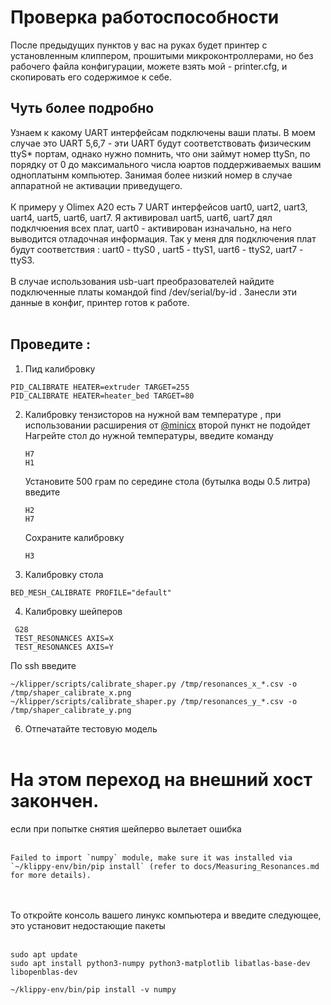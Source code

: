 # Проверка работоспособности
После предыдущих пунктов у вас на руках будет принтер с установленным клиппером, прошитыми микроконтроллерами, но без рабочего файла конфигурации, можете взять мой - printer.cfg, и скопировать его содержимое к себе.

## Чуть более подробно
Узнаем к какому UART интерфейсам подключены ваши платы. В моем случае это UART 5,6,7 - эти UART будут соответствовать физическим ttyS* портам, однако нужно помнить, что они займут номер  ttySn, по порядку от 0 до максимального числа юартов поддерживаемых вашим одноплатынм компьютер. Занимая более низкий номер в случае аппаратной не активации приведущего.<br /><br />
К примеру у Olimex A20 есть 7 UART интерфейсов uart0, uart2, uart3, uart4, uart5, uart6, uart7. Я активировал uart5, uart6, uart7 дял подклчюения всех плат, uart0 - активирован изначально, на него выводится отладочная информация. Так у меня для подключения плат будут соответствия : uart0 - ttyS0 , uart5 - ttyS1, uart6 - ttyS2, uart7 - ttyS3.<br /><br />
В случае использования usb-uart преобразователей найдите подключенные платы командой find /dev/serial/by-id . Занесли эти данные в конфиг, принтер готов к работе.<br /><br />
## Проведите :<br />
1) Пид калибровку 
```shell
PID_CALIBRATE HEATER=extruder TARGET=255
PID_CALIBRATE HEATER=heater_bed TARGET=80
```
2) Калибровку тензисторов на нужной вам температуре , при использовании расширения от [@minicx](https://github.com/loss-and-quick/klipper/blob/flashforge-5m-dev/klippy/extras/flashforge_loadcell.py) второй пункт не подойдет
   Нагрейте стол до нужной температуры, введите команду
    ```shell
    H7
    H1
    ```
   Установите 500 грам по середине стола (бутылка воды 0.5 литра) введите 
    ```shell
    H2
    H7
    ```
    Сохраните калибровку
     ```shell
     H3
     ```
3) Калибровку стола
```shell
BED_MESH_CALIBRATE PROFILE="default"
 ```
4) Калибровку шейперов
  ```shell
   G28
   TEST_RESONANCES AXIS=X
   TEST_RESONANCES AXIS=Y
  ```
  По ssh введите 
 ```shell
~/klipper/scripts/calibrate_shaper.py /tmp/resonances_x_*.csv -o /tmp/shaper_calibrate_x.png
~/klipper/scripts/calibrate_shaper.py /tmp/resonances_y_*.csv -o /tmp/shaper_calibrate_y.png
  ```
6) Отпечатайте тестовую модель<br /><br />

# На этом переход на внешний хост закончен.


если при попытке снятия шейперво вылетает ошибка <br /><br />
 ```shell
Failed to import `numpy` module, make sure it was installed via `~/klippy-env/bin/pip install` (refer to docs/Measuring_Resonances.md for more details).

  ```
<br /><br />
То откройте консоль вашего линукс компьютера и введите следующее, это установит недостающие пакеты
<br /><br />
 ```shell
sudo apt update
sudo apt install python3-numpy python3-matplotlib libatlas-base-dev libopenblas-dev

~/klippy-env/bin/pip install -v numpy
  ```
